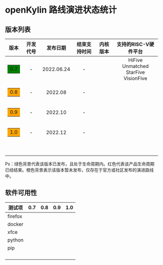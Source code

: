 # openKylin 路线演进状态统计





## 版本列表

|                        版本                         | 开发代号 |  发布日期  | 结束支持时间 | 内核版本 |            支持的RISC-V硬件平台            |
| :-------------------------------------------------: | :------: | :--------: | :----------: | :------: | :----------------------------------------: |
| <table><tr><td bgcolor=green>0.7</td></tr></table>  |    -     | 2022.06.24 |      -       |          | HiFive Unmatched <br />StarFive VisionFive |
| <table><tr><td bgcolor=orange>0.8</td></tr></table> |    -     |  2022.08   |      -       |          |                                            |
| <table><tr><td bgcolor=orange>0.9</td></tr></table> |    -     |  2022.10   |      -       |          |                                            |
| <table><tr><td bgcolor=orange>1.0</td></tr></table> |    -     |  2022.12   |      -       |          |                                            |
|                                                     |          |            |              |          |                                            |
|                                                     |          |            |              |          |                                            |
|                                                     |          |            |              |          |                                            |
|                                                     |          |            |              |          |                                            |
|                                                     |          |            |              |          |                                            |
|                                                     |          |            |              |          |                                            |
|                                                     |          |            |              |          |                                            |

Ps：绿色背景代表该版本已发布，且处于生命周期内。红色代表该产品生命周期已经结束。橙色背景表示该版本暂未发布，仅存在于官方或社区发布的演进路线中。



## 软件可用性

| 测试项  | 0.7  | 0.8  | 0.9  | 1.0  |
| ------- | ---- | ---- | ---- | ---- |
| firefox |      |      |      |      |
| docker  |      |      |      |      |
| xfce    |      |      |      |      |
| python  |      |      |      |      |
| pip     |      |      |      |      |
|         |      |      |      |      |
|         |      |      |      |      |
|         |      |      |      |      |
|         |      |      |      |      |

